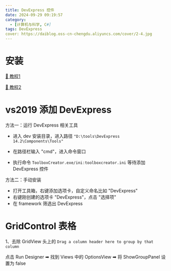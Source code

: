 ```yaml
---
title: DevExpress 控件
date: 2024-09-29 09:19:57
category:
  - [计算机与科学, C#]
tags: DevExpress
cover: https://daiblog.oss-cn-chengdu.aliyuncs.com/cover/2-4.jpg
---
```


# 安装

[📑 教程1](https://www.cnblogs.com/purvis/p/15137637.html)

[📑 教程2](https://blog.csdn.net/qq_41812739/article/details/116596129)

# vs2019 添加 DevExpress

方法一：运行 DevExpress 相关工具

- 进入 dev 安装目录，进入路径 `"D:\tools\DevExpress 14.2\Components\Tools"`
- 在路径栏输入 "cmd"，进入命令窗口

- 执行命令 `ToolboxCreator.exe/ini:toolboxcreator.ini` 等待添加 DevExpress 控件

方法二：手动安装

- 打开工具箱，右键添加选项卡，自定义命名比如 "DevExpress"
- 右键刚创建的选项卡 "DevExpress"，点击 "选择项"
- 在 framework 筛选出 DevExpress

# GridControl 表格

1、去除 GridView 头上的 `Drag a column header here to group by that column`

点击 Run Designer ➡ 找到 Views 中的 OptionsView ➡ 将 ShowGroupPanel 设置为 false
